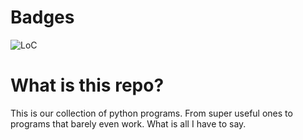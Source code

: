 # Badges
![LoC](https://tokei.rs/b1/github/satcom886/python_stuff?category=code)
# What is this repo?
This is our collection of python programs. From super useful ones to programs that barely even work.
What is all I have to say.
